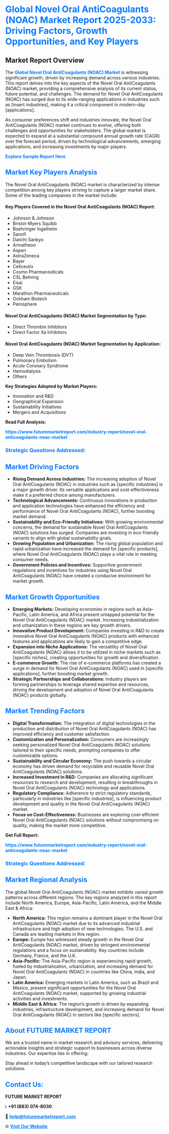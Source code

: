 <h1 style="color: #007BFF;">Global Novel Oral AntiCoagulants (NOAC) Market Report 2025-2033: Driving Factors, Growth Opportunities, and Key Players</h1>

<section id="overview">
<h2>Market Report Overview</h2>
<p>The <a href="https://www.futuremarketreport.com/industry-report/novel-oral-anticoagulants-noac-market" style="color: #007BFF; text-decoration: none;"><strong>Global Novel Oral AntiCoagulants (NOAC) Market</strong></a> is witnessing significant growth, driven by increasing demand across various industries. This report delves into the key aspects of the Novel Oral AntiCoagulants (NOAC) market, providing a comprehensive analysis of its current status, future potential, and challenges. The demand for Novel Oral AntiCoagulants (NOAC) has surged due to its wide-ranging applications in industries such as [insert industries], making it a critical component in modern-day [applications].</p>
<p>As consumer preferences shift and industries innovate, the Novel Oral AntiCoagulants (NOAC) market continues to evolve, offering both challenges and opportunities for stakeholders. The global market is expected to expand at a substantial compound annual growth rate (CAGR) over the forecast period, driven by technological advancements, emerging applications, and increasing investments by major players.</p>
</section>

<section id="overview">
<p><a href="https://www.futuremarketreport.com/request-sample/reportId=60377" style="color: #007BFF; text-decoration: none;"><strong>Explore Sample Report Here</strong></a></p>
</section>

<section id="key-players">
<h2 style="color: #007BFF;">Market Key Players Analysis</h2>
<p>The Novel Oral AntiCoagulants (NOAC) market is characterized by intense competition among key players striving to capture a larger market share. Some of the leading companies in the market include:</p>
<h4>Key Players Covered in the Novel Oral AntiCoagulants (NOAC) Report:</h4>
<ul><li>Johnson &amp; Johnson</li><li>Bristol-Myers Squibb</li><li>Boehringer Ingelheim</li><li>Sanofi</li><li>Daiichi Sankyo</li><li>Armatheon</li><li>Aspen</li><li>AstraZeneca</li><li>Bayer</li><li>Cellceutix</li><li>Cosmo Pharmaceuticals</li><li>CSL Behring</li><li>Eisai</li><li>GSK</li><li>Marathon Pharmaceuticals</li><li>Ockham Biotech</li><li>Perosphere</li></ul>
<h4>Novel Oral AntiCoagulants (NOAC) Market Segmentation by Type:</h4>
<ul><li>Direct Thrombin Inhibitors</li><li>Direct Factor Xa Inhibitors</li></ul>

<h4>Novel Oral AntiCoagulants (NOAC) Market Segmentation by Application:</h4>
<ul><li>Deep Vein Thrombosis (DVT)</li><li>Pulmonary Embolism</li><li>Acute Coronary Syndrome</li><li>Hemodialysis</li><li>Others</li></ul>
<p><strong>Key Strategies Adopted by Market Players:</strong></p>
<ul>
<li>Innovation and R&D</li>
<li>Geographical Expansion</li>
<li>Sustainability Initiatives</li>
<li>Mergers and Acquisitions</li>
</ul>
</section>

<section>
<p><strong>Read Full Analysis: </strong></p><a href="https://www.futuremarketreport.com/industry-report/novel-oral-anticoagulants-noac-market" style="color: #007BFF; text-decoration: none;"><strong>https://www.futuremarketreport.com/industry-report/novel-oral-anticoagulants-noac-market</strong></a>
<h3 style="color: #007BFF;">Strategic Questions Addressed:</h3>
</section>

<section id="driving-factors">
<h2 style="color: #007BFF;">Market Driving Factors</h2>
<ul>
<li><strong>Rising Demand Across Industries:</strong> The increasing adoption of Novel Oral AntiCoagulants (NOAC) in industries such as [specific industries] is a major growth driver. Its versatile applications and cost-effectiveness make it a preferred choice among manufacturers.</li>
<li><strong>Technological Advancements:</strong> Continuous innovations in production and application technologies have enhanced the efficiency and performance of Novel Oral AntiCoagulants (NOAC), further boosting market demand.</li>
<li><strong>Sustainability and Eco-Friendly Initiatives:</strong> With growing environmental concerns, the demand for sustainable Novel Oral AntiCoagulants (NOAC) solutions has surged. Companies are investing in eco-friendly variants to align with global sustainability goals.</li>
<li><strong>Growing Population and Urbanization:</strong> The rising global population and rapid urbanization have increased the demand for [specific products], where Novel Oral AntiCoagulants (NOAC) plays a vital role in meeting consumer needs.</li>
<li><strong>Government Policies and Incentives:</strong> Supportive government regulations and incentives for industries using Novel Oral AntiCoagulants (NOAC) have created a conducive environment for market growth.</li>
</ul>
</section>

<section id="growth-opportunities">
<h2 style="color: #007BFF;">Market Growth Opportunities</h2>
<ul>
<li><strong>Emerging Markets:</strong> Developing economies in regions such as Asia-Pacific, Latin America, and Africa present untapped potential for the Novel Oral AntiCoagulants (NOAC) market. Increasing industrialization and urbanization in these regions are key growth drivers.</li>
<li><strong>Innovative Product Development:</strong> Companies investing in R&D to create innovative Novel Oral AntiCoagulants (NOAC) products with enhanced features and applications are likely to gain a competitive edge.</li>
<li><strong>Expansion into Niche Applications:</strong> The versatility of Novel Oral AntiCoagulants (NOAC) allows it to be utilized in niche markets such as [specific niches], creating opportunities for growth and diversification.</li>
<li><strong>E-commerce Growth:</strong> The rise of e-commerce platforms has created a surge in demand for Novel Oral AntiCoagulants (NOAC) used in [specific applications], further boosting market growth.</li>
<li><strong>Strategic Partnerships and Collaborations:</strong> Industry players are forming partnerships to leverage shared expertise and resources, driving the development and adoption of Novel Oral AntiCoagulants (NOAC) products globally.</li>
</ul>
</section>

<section id="trending-factors">
<h2 style="color: #007BFF;">Market Trending Factors</h2>
<ul>
<li><strong>Digital Transformation:</strong> The integration of digital technologies in the production and distribution of Novel Oral AntiCoagulants (NOAC) has improved efficiency and customer satisfaction.</li>
<li><strong>Customization and Personalization:</strong> Consumers are increasingly seeking personalized Novel Oral AntiCoagulants (NOAC) solutions tailored to their specific needs, prompting companies to offer customizable options.</li>
<li><strong>Sustainability and Circular Economy:</strong> The push towards a circular economy has driven demand for recyclable and reusable Novel Oral AntiCoagulants (NOAC) solutions.</li>
<li><strong>Increased Investment in R&D:</strong> Companies are allocating significant resources to research and development, resulting in breakthroughs in Novel Oral AntiCoagulants (NOAC) technology and applications.</li>
<li><strong>Regulatory Compliance:</strong> Adherence to strict regulatory standards, particularly in industries like [specific industries], is influencing product development and quality in the Novel Oral AntiCoagulants (NOAC) market.</li>
<li><strong>Focus on Cost-Effectiveness:</strong> Businesses are exploring cost-efficient Novel Oral AntiCoagulants (NOAC) solutions without compromising on quality, making the market more competitive.</li>
</ul>
</section>

<section>
<p><strong>Get Full Report: </strong></p><a href="https://www.futuremarketreport.com/industry-report/novel-oral-anticoagulants-noac-market" style="color: #007BFF; text-decoration: none;"><strong>https://www.futuremarketreport.com/industry-report/novel-oral-anticoagulants-noac-market</strong></a>
<h3 style="color: #007BFF;">Strategic Questions Addressed:</h3>
</section>


<section id="regional-analysis">
<h2 style="color: #007BFF;">Market Regional Analysis</h2>
<p>The global Novel Oral AntiCoagulants (NOAC) market exhibits varied growth patterns across different regions. The key regions analyzed in this report include North America, Europe, Asia-Pacific, Latin America, and the Middle East & Africa:</p>
<ul>
<li><strong>North America:</strong> This region remains a dominant player in the Novel Oral AntiCoagulants (NOAC) market due to its advanced industrial infrastructure and high adoption of new technologies. The U.S. and Canada are leading markets in this region.</li>
<li><strong>Europe:</strong> Europe has witnessed steady growth in the Novel Oral AntiCoagulants (NOAC) market, driven by stringent environmental regulations and a focus on sustainability. Key countries include Germany, France, and the U.K.</li>
<li><strong>Asia-Pacific:</strong> The Asia-Pacific region is experiencing rapid growth, fueled by industrialization, urbanization, and increasing demand for Novel Oral AntiCoagulants (NOAC) in countries like China, India, and Japan.</li>
<li><strong>Latin America:</strong> Emerging markets in Latin America, such as Brazil and Mexico, present significant opportunities for the Novel Oral AntiCoagulants (NOAC) market, supported by growing industrial activities and investments.</li>
<li><strong>Middle East & Africa:</strong> The region’s growth is driven by expanding industries, infrastructure development, and increasing demand for Novel Oral AntiCoagulants (NOAC) in sectors like [specific sectors].</li>
</ul>
</section>

<footer>
<h2 style="color: #007BFF;">About FUTURE MARKET REPORT</h2>
<p>We are a trusted name in market research and advisory services, delivering actionable insights and strategic support to businesses across diverse industries. Our expertise lies in offering:</p>

<p>Stay ahead in today’s competitive landscape with our tailored research solutions.</p>

<h2 style="color: #007BFF;">Contact Us:</h2>
<p><strong>FUTURE MARKET REPORT</strong></p>
<p>📞 <strong>+91 (883) 074-8030</strong></p>
<p>📧 <strong><a href="mailto:help@futuremarketreport.com" style="color: #007BFF;">help@futuremarketreport.com</a></strong></p>
<p>🌐 <strong><a href="https://www.futuremarketreport.com/" style="color: #007BFF;">Visit Our Website</a></strong></p>
</footer>